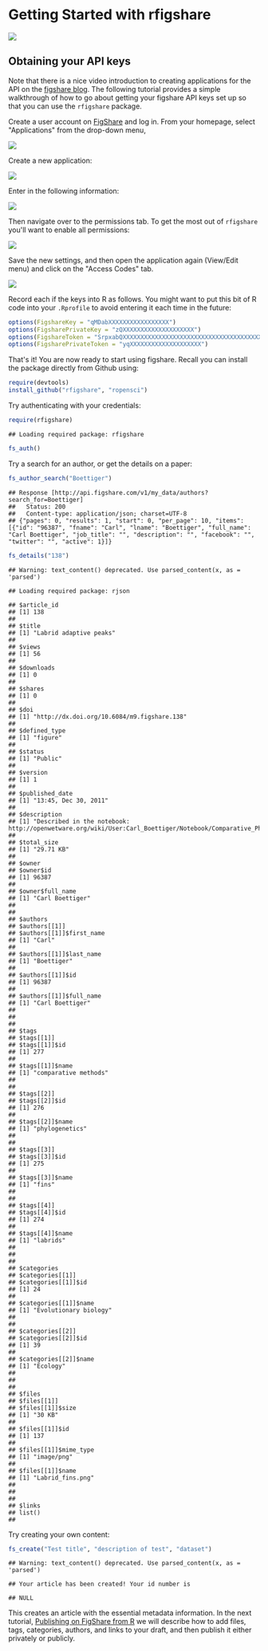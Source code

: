 # Getting Started with rfigshare

![](http://farm9.staticflickr.com/8180/7950489358_ea902bdaae_o.png)


## Obtaining your API keys

Note that there is a nice video introduction to creating applications for the API on the [figshare blog](http://figshare.com/blog/figshare_API_available_to_all/48).  The following tutorial provides a simple walkthrough of how to go about getting your figshare API keys set up so that you can use the `rfigshare` package.  


Create a user account on [FigShare](http://figshare.com) and log in.  From your homepage, select "Applications" from the drop-down menu,

![](http://farm9.staticflickr.com/8171/7950489558_5172515057_o.png)

Create a new application:

![](http://farm9.staticflickr.com/8038/7950490158_7feaf680bd_o.png)


Enter in the following information: 

![](http://farm9.staticflickr.com/8305/7950490562_02846cea92_o.png)

Then navigate over to the permissions tab.  To get the most out of `rfigshare` you'll want to enable all permissions:

![](http://farm9.staticflickr.com/8448/7950491064_c3820e62bd_o.png)

Save the new settings, and then open the application again (View/Edit menu) and click on the "Access Codes" tab.

![](http://farm9.staticflickr.com/8308/7950491470_621da9c5d1_o.png)

Record each if the keys into R as follows.  You might want to put this bit of R code into your `.Rprofile` to avoid entering it each time in the future:

```r
options(FigshareKey = "qMDabXXXXXXXXXXXXXXXXX")
options(FigsharePrivateKey = "zQXXXXXXXXXXXXXXXXXXXX")
options(FigshareToken = "SrpxabQXXXXXXXXXXXXXXXXXXXXXXXXXXXXXXXXXXXXXXXXXXXXXXXXXXXXXXXXXXX")
options(FigsharePrivateToken = "yqXXXXXXXXXXXXXXXXXXXX")
```

That's it! You are now ready to start using figshare.  Recall you can install the package directly from Github using: 

```r
require(devtools)
install_github("rfigshare", "ropensci")
```

Try authenticating with your credentials:


```r
require(rfigshare)
```

```
## Loading required package: rfigshare
```

```r
fs_auth()
```



Try a search for an author, or get the details on a paper:


```r
fs_author_search("Boettiger")
```

```
## Response [http://api.figshare.com/v1/my_data/authors?search_for=Boettiger]
##   Status: 200
##   Content-type: application/json; charset=UTF-8
## {"pages": 0, "results": 1, "start": 0, "per_page": 10, "items": [{"id": "96387", "fname": "Carl", "lname": "Boettiger", "full_name": "Carl Boettiger", "job_title": "", "description": "", "facebook": "", "twitter": "", "active": 1}]} 
```

```r
fs_details("138")
```

```
## Warning: text_content() deprecated. Use parsed_content(x, as = 'parsed')
```

```
## Loading required package: rjson
```

```
## $article_id
## [1] 138
## 
## $title
## [1] "Labrid adaptive peaks"
## 
## $views
## [1] 56
## 
## $downloads
## [1] 0
## 
## $shares
## [1] 0
## 
## $doi
## [1] "http://dx.doi.org/10.6084/m9.figshare.138"
## 
## $defined_type
## [1] "figure"
## 
## $status
## [1] "Public"
## 
## $version
## [1] 1
## 
## $published_date
## [1] "13:45, Dec 30, 2011"
## 
## $description
## [1] "Described in the notebook: http://openwetware.org/wiki/User:Carl_Boettiger/Notebook/Comparative_Phylogenetics/2010/03/12"
## 
## $total_size
## [1] "29.71 KB"
## 
## $owner
## $owner$id
## [1] 96387
## 
## $owner$full_name
## [1] "Carl Boettiger"
## 
## 
## $authors
## $authors[[1]]
## $authors[[1]]$first_name
## [1] "Carl"
## 
## $authors[[1]]$last_name
## [1] "Boettiger"
## 
## $authors[[1]]$id
## [1] 96387
## 
## $authors[[1]]$full_name
## [1] "Carl Boettiger"
## 
## 
## 
## $tags
## $tags[[1]]
## $tags[[1]]$id
## [1] 277
## 
## $tags[[1]]$name
## [1] "comparative methods"
## 
## 
## $tags[[2]]
## $tags[[2]]$id
## [1] 276
## 
## $tags[[2]]$name
## [1] "phylogenetics"
## 
## 
## $tags[[3]]
## $tags[[3]]$id
## [1] 275
## 
## $tags[[3]]$name
## [1] "fins"
## 
## 
## $tags[[4]]
## $tags[[4]]$id
## [1] 274
## 
## $tags[[4]]$name
## [1] "labrids"
## 
## 
## 
## $categories
## $categories[[1]]
## $categories[[1]]$id
## [1] 24
## 
## $categories[[1]]$name
## [1] "Evolutionary biology"
## 
## 
## $categories[[2]]
## $categories[[2]]$id
## [1] 39
## 
## $categories[[2]]$name
## [1] "Ecology"
## 
## 
## 
## $files
## $files[[1]]
## $files[[1]]$size
## [1] "30 KB"
## 
## $files[[1]]$id
## [1] 137
## 
## $files[[1]]$mime_type
## [1] "image/png"
## 
## $files[[1]]$name
## [1] "Labrid_fins.png"
## 
## 
## 
## $links
## list()
## 
```


Try creating your own content:


```r
fs_create("Test title", "description of test", "dataset")
```

```
## Warning: text_content() deprecated. Use parsed_content(x, as = 'parsed')
```

```
## Your article has been created! Your id number is
```

```
## NULL
```


This creates an article with the essential metadata information.  In the next tutorial, [Publishing on FigShare from R](https://github.com/ropensci/rfigshare/blob/master/inst/doc/publishing_on_figshare.md) we will describe how to add files, tags, categories, authors, and links to your draft, and then publish it either privately or publicly.   





